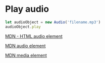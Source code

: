 # Play audio

```js
let audioObject = new Audio('filename.mp3')
audioObject.play
```

[MDN - HTML audio element](https://developer.mozilla.org/en-US/docs/Web/API/HTMLAudioElement)

[MDN audio element](https://developer.mozilla.org/en-US/docs/Web/HTML/Element/audio)	

[MDN media element](https://developer.mozilla.org/en-US/docs/Web/API/HTMLMediaElement)

